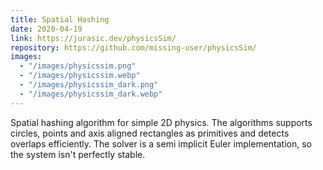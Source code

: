 ```yaml
---
title: Spatial Hashing
date: 2020-04-19
link: https://jurasic.dev/physicsSim/
repository: https://github.com/missing-user/physicsSim/
images:
  - "/images/physicssim.png"
  - "/images/physicssim.webp"
  - "/images/physicssim_dark.png"
  - "/images/physicssim_dark.webp"
---
```


Spatial hashing algorithm for simple 2D physics. The algorithms supports circles, points and axis aligned rectangles as primitives and detects overlaps efficiently. The solver is a semi implicit Euler implementation, so the system isn't perfectly stable.
